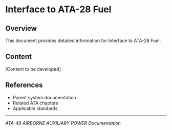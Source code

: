 # Interface to ATA-28 Fuel

## Overview

This document provides detailed information for Interface to ATA-28 Fuel.

## Content

[Content to be developed]

## References

- Parent system documentation
- Related ATA chapters
- Applicable standards

---

*ATA-49 AIRBORNE AUXILIARY POWER Documentation*
